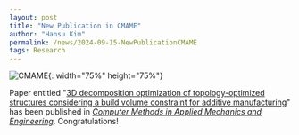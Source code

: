 ```yaml
---
layout: post
title: "New Publication in CMAME"
author: "Hansu Kim"
permalink: /news/2024-09-15-NewPublicationCMAME
tags: Research
---
```

![CMAME](https://github.com/user-attachments/assets/afa6f9c3-2a61-4191-84bb-2b54713b52d7){: width="75%" height="75%"}   
   
Paper entitled "[3D decomposition optimization of topology-optimized structures considering a build volume constraint for additive manufacturing](https://doi.org/10.1016/j.cma.2024.117357)" has been published in _[Computer Methods in Applied Mechanics and Engineering](https://www.sciencedirect.com/journal/computer-methods-in-applied-mechanics-and-engineering)_. Congratulations!  

